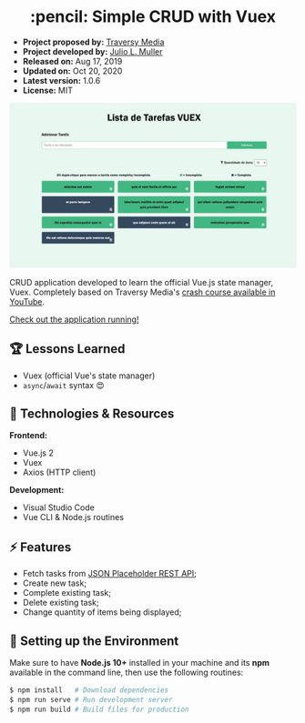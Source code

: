 <h1 align="center">
  :pencil: Simple CRUD with Vuex
</h1>

- **Project proposed by:** [Traversy Media](https://www.traversymedia.com/)
- **Project developed by:** [Julio L. Muller](https://github.com/juliolmuller)
- **Released on:** Aug 17, 2019
- **Updated on:** Oct 20, 2020
- **Latest version:** 1.0.6
- **License:** MIT

![Application snapshot](./src/assets/app-overview.jpg)

CRUD application developed to learn the official Vue.js state manager, Vuex. Completely based on Traversy Media's [crash course available in YouTube](https://www.youtube.com/watch?v=5lVQgZzLMHc).

[Check out the application running!](https://juliolmuller.github.io/studying-vuex-crud/)

## :trophy: Lessons Learned

- Vuex (official Vue's state manager)
- `async`/`await` syntax :heart_eyes:

## :hammer: Technologies & Resources

**Frontend:**
- Vue.js 2
- Vuex
- Axios (HTTP client)

**Development:**
- Visual Studio Code
- Vue CLI & Node.js routines

## :zap: Features

- Fetch tasks from [JSON Placeholder REST API](https://jsonplaceholder.typicode.com/);
- Create new task;
- Complete existing task;
- Delete existing task;
- Change quantity of items being displayed;

## :bell: Setting up the Environment

Make sure to have **Node.js 10+** installed in your machine and its **npm** available in the command line, then use the following routines:

```bash
$ npm install   # Download dependencies
$ npm run serve # Run development server
$ npm run build # Build files for production
```
